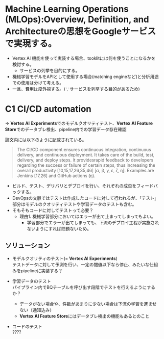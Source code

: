 # Machine Learning Operations (MLOps):Overview, Definition, and Architectureの思想をGoogleサービスで実現する。　　
- Vertex AI 機能を使って実装する場合、tooklitには何を使うことになるかを検討する。  
  - サービスの列挙を目的にする。
- 機械学習モデルをAPIとして使用する場合(matching engineなど)と分析用途での使用は分けて考える。  
- 一旦、費用は度外視する。(∵サービスを列挙する目的があるため)

# C1 CI/CD automation  
⇒ **Vertex AI Experiments**でのモデルクオリティテスト、**Vertex AI Feature Store**でのデータブレ検出、pipeline内での学習データ存在確認

論文内には以下のように記載されている。  
> The CI/CD component
ensures continuous integration, continuous delivery, and
continuous deployment. It takes care of the build, test, delivery, and
deploy steps. It providesrapid feedback to developers regarding the
success or failure of certain steps, thus increasing the overall
productivity [10,15,17,26,35,46] [α, β, γ, ε, ζ, η]. Examples are
Jenkins [17,26] and GitHub actions (η).

- ビルド、テスト、デリバリとデプロイを行い、それぞれの成否をフィードバックする。
- DevOpsの文脈ではテストは作成したコードに対して行われるが、「テスト」部分はモデルのクオリティテストや学習データのテストも含む。  
- そもそもコードに対してテストって必要？  
  - 理由1. 機械学習部分においてはエラーが出て止まってしまってもよい。  
    - 学習部分でエラーが出てしまっても、下流のデプロイ工程が実施されないようにすれば問題ないため。 
  
## ソリューション  
- モデルクオリティのテスト(= **Vertex AI Experiments**)  
テストデータに対して予測を行い、一定の閾値以下なら停止、みたいな仕組みをpipelineに実装する？   

- 学習データのテスト  
パイプライン内でBQテーブルを呼び出す段階でテストを行えるようにするか？  
    - データがない場合や、件数があまりに少ない場合は下流の学習を進ませない（通知込み）
    - **Vertex AI Feature Store**にはデータブレ検出の機能もあるとのこと
- コードのテスト  
????  



# 

